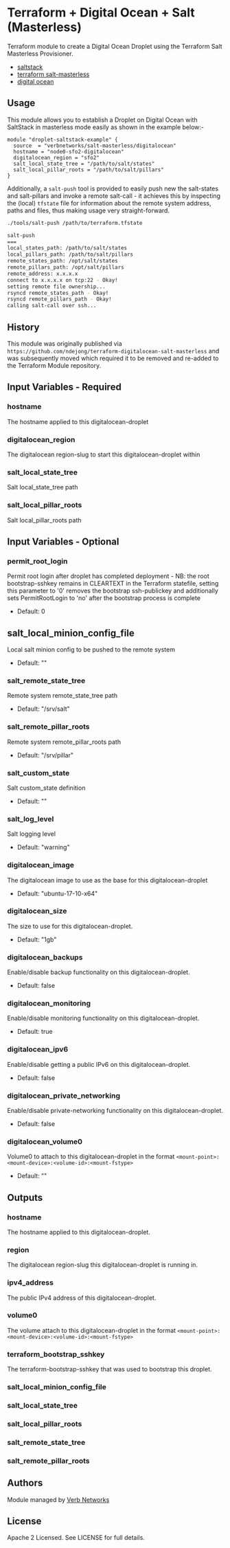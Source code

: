# Terraform + Digital Ocean + Salt (Masterless)

Terraform module to create a Digital Ocean Droplet using the Terraform Salt Masterless Provisioner.
 * [saltstack](https://docs.saltstack.com/en/latest/)
 * [terraform salt-masterless](https://www.terraform.io/docs/provisioners/salt-masterless.html)
 * [digital ocean](https://www.digitalocean.com/)


## Usage
This module allows you to establish a Droplet on Digital Ocean with SaltStack in masterless mode easily
as shown in the example below:-

```hcl
module "droplet-saltstack-example" {
  source  = "verbnetworks/salt-masterless/digitalocean"
  hostname = "node0-sfo2-digitalocean"
  digitalocean_region = "sfo2"
  salt_local_state_tree = "/path/to/salt/states"
  salt_local_pillar_roots = "/path/to/salt/pillars"
}
```

Additionally, a `salt-push` tool is provided to easily push new the salt-states and salt-pillars and invoke a remote 
salt-call - it achieves this by inspecting the (local) `tfstate` file for information about the remote system address,
paths and files, thus making usage very straight-forward.

```bash
./tools/salt-push /path/to/terraform.tfstate

salt-push
===
local_states_path: /path/to/salt/states
local_pillars_path: /path/to/salt/pillars
remote_states_path: /opt/salt/states
remote_pillars_path: /opt/salt/pillars
remote_address: x.x.x.x
connect to x.x.x.x on tcp:22 - Okay!
setting remote file ownership...
rsyncd remote_states_path - Okay!
rsyncd remote_pillars_path - Okay!
calling salt-call over ssh...
```

## History
This module was originally published via `https://github.com/ndejong/terraform-digitalocean-salt-masterless` 
and was subsequently moved which required it to be removed and re-added to the Terraform Module repository.


## Input Variables - Required

### hostname
The hostname applied to this digitalocean-droplet

### digitalocean_region
The digitalocean region-slug to start this digitalocean-droplet within

### salt_local_state_tree
Salt local_state_tree path

### salt_local_pillar_roots
Salt local_pillar_roots path


## Input Variables - Optional

### permit_root_login
Permit root login after droplet has completed deployment - NB: the root bootstrap-sshkey remains in CLEARTEXT in the Terraform statefile, setting this parameter to '0' removes the bootstrap ssh-publickey and additionally sets PermitRootLogin to 'no' after the bootstrap process is complete
 - Default: 0

## salt_local_minion_config_file
Local salt minion config to be pushed to the remote system
 - Default: ""

### salt_remote_state_tree
Remote system remote_state_tree path
 - Default: "/srv/salt"

### salt_remote_pillar_roots
Remote system remote_pillar_roots path
 - Default: "/srv/pillar"

### salt_custom_state
Salt custom_state definition
 - Default: ""

### salt_log_level
Salt logging level
 - Default: "warning"

### digitalocean_image
The digitalocean image to use as the base for this digitalocean-droplet
 - Default: "ubuntu-17-10-x64"

### digitalocean_size
The size to use for this digitalocean-droplet.
 - Default: "1gb"

### digitalocean_backups
Enable/disable backup functionality on this digitalocean-droplet.
 - Default: false

### digitalocean_monitoring
Enable/disable monitoring functionality on this digitalocean-droplet.
 - Default: true

### digitalocean_ipv6
Enable/disable getting a public IPv6 on this digitalocean-droplet.
 - Default: false

### digitalocean_private_networking
Enable/disable private-networking functionality on this digitalocean-droplet.
 - Default: false

### digitalocean_volume0
Volume0 to attach to this digitalocean-droplet in the format `<mount-point>:<mount-device>:<volume-id>:<mount-fstype>`
 - Default: ""


## Outputs

### hostname
The hostname applied to this digitalocean-droplet.

### region
The digitalocean region-slug this digitalocean-droplet is running in.

### ipv4_address
The public IPv4 address of this digitalocean-droplet.

### volume0
The volume attach to this digitalocean-droplet in the format `<mount-point>:<mount-device>:<volume-id>:<mount-fstype>`

### terraform_bootstrap_sshkey
The terraform-bootstrap-sshkey that was used to bootstrap this droplet.

### salt_local_minion_config_file

### salt_local_state_tree

### salt_local_pillar_roots

### salt_remote_state_tree

### salt_remote_pillar_roots


## Authors
Module managed by [Verb Networks](https://github.com/verbnetworks)

## License
Apache 2 Licensed. See LICENSE for full details.
